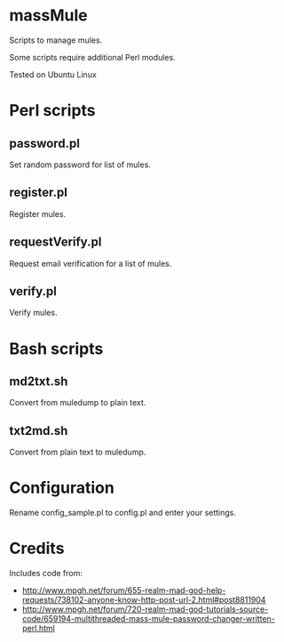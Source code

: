 massMule
========

Scripts to manage mules.

Some scripts require additional Perl modules.

Tested on Ubuntu Linux


# Perl scripts #


password.pl
-----------
Set random password for list of mules.


register.pl
-----------
Register mules.


requestVerify.pl
-----------
Request email verification for a list of mules.


verify.pl
-----------
Verify mules.


# Bash scripts #

md2txt.sh
-----------
Convert from muledump to plain text.

txt2md.sh
-----------
Convert from plain text to muledump.



# Configuration #
Rename config_sample.pl to config.pl and enter your settings.

# Credits #
Includes code from:
 * http://www.mpgh.net/forum/655-realm-mad-god-help-requests/738102-anyone-know-http-post-url-2.html#post8811904
 * http://www.mpgh.net/forum/720-realm-mad-god-tutorials-source-code/659194-multithreaded-mass-mule-password-changer-written-perl.html
